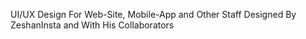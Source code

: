 UI/UX Design For Web-Site, Mobile-App and Other Staff 
Designed By ZeshanInsta and With His Collaborators

